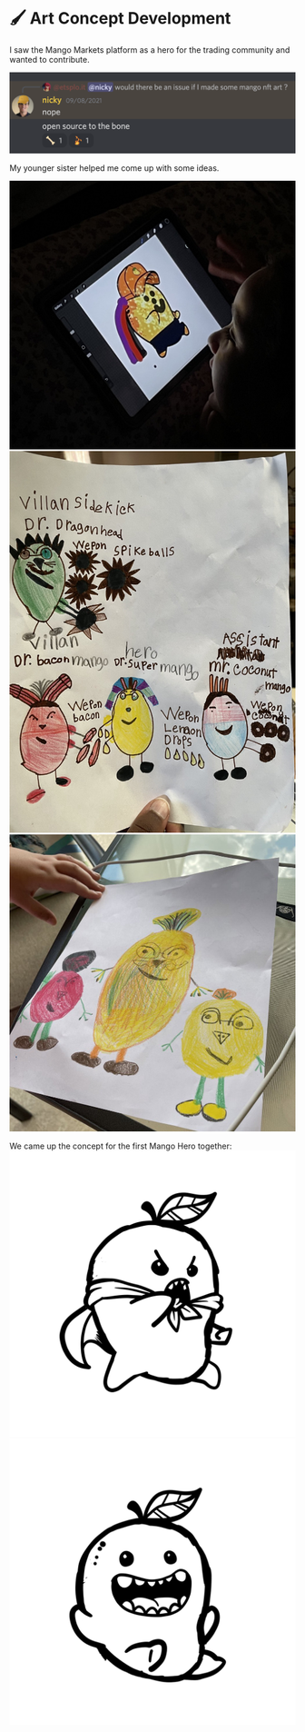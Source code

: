 # 🖌 Art Concept Development

I saw the Mango Markets platform as a hero for the trading community and wanted to contribute.

![](<../.gitbook/assets/image (15).png>)

My younger sister helped me come up with some ideas.

![](<../.gitbook/assets/image (16).png>)![](<../.gitbook/assets/image (1).png>)![](<../.gitbook/assets/image (17).png>)

We came up the concept for the first Mango Hero together: ![](<../.gitbook/assets/early mango 3 (2).jpg>)![](<../.gitbook/assets/early mango.jpg>)
